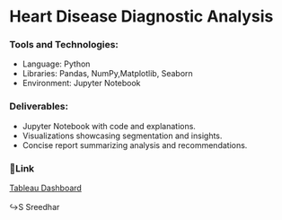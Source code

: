 # Heart Disease Diagnostic Analysis
<h3>Tools and Technologies:</h3>
<ul>
<li>Language: Python
<li>Libraries: Pandas, NumPy,Matplotlib, Seaborn
<li>Environment: Jupyter Notebook
</ul>
<h3>Deliverables:</h3>
<ul>
<li>Jupyter Notebook with code and explanations.
<li>Visualizations showcasing segmentation and insights.
<li>Concise report summarizing analysis and recommendations.
</ul>
<h3>🔗Link</h3>
<a href=https://public.tableau.com/app/profile/s.sreedhar/viz/HeartDiseaseDataAnalytics/Dashboard1>Tableau Dashboard</a><br>
<br>
↪S Sreedhar
